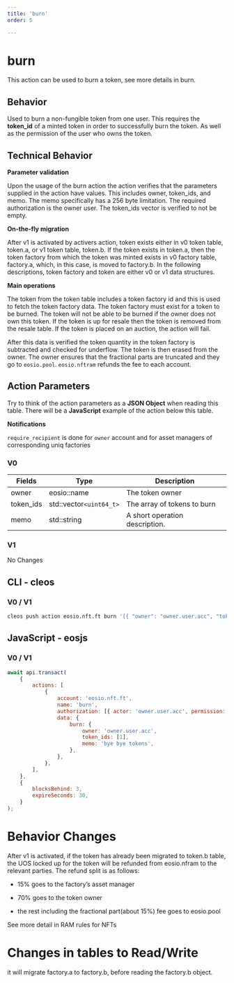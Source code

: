 ```yaml
---
title: 'burn'
order: 5

---
```


# burn

This action can be used to burn a token, see more details in burn.

## Behavior

Used to burn a non-fungible token from one user. This requires the **token_id** of a minted token in order to successfully burn the token. As well as the permission of the user who owns the token.

## Technical Behavior

**Parameter validation**

Upon the usage of the burn action the action verifies that the parameters supplied in the action have values. This includes owner, token_ids, and memo. The memo specifically has a 256 byte limitation. The required authorization is the owner user. The token_ids vector is verified to not be empty.

**On-the-fly migration**

After v1 is activated by activers action, token exists either in v0 token table, token.a, or v1 token table, token.b.
If the token exists in token.a, then the token factory from which the token was minted exists in v0 factory table, factory.a, which, in this case, is moved to factory.b.
In the following descriptions, token factory and token are either v0 or v1 data structures.

**Main operations**

The token from the token table includes a token factory id and this is used to fetch the token factory data. The token factory must exist for a token to be burned. The token will not be able to be burned if the owner does not own this token. If the token is up for resale then the token is removed from the resale table. If the token is placed on an auction, the action will fail.

After this data is verified the token quantity in the token factory is subtracted and checked for underflow. The token is then erased from the owner. The owner ensures that the fractional parts are truncated and they go to `eosio.pool`.
`eosio.nftram` refunds the fee to each account.

## Action Parameters

Try to think of the action parameters as a **JSON Object** when reading this table. There will be a **JavaScript** example of the action below this table.

**Notifications**

`require_recipient` is done for `owner` account and for asset managers of corresponding uniq factories

### V0

| Fields    | Type                    | Description                    |
| --------- | ----------------------- | ------------------------------ |
| owner     | eosio::name             | The token owner                |
| token_ids | std::vector`<uint64_t>` | The array of tokens to burn    |
| memo      | std::string             | A short operation description. |

### V1

No Changes

## CLI - cleos

### V0 / V1

```bash
cleos push action eosio.nft.ft burn '[{ "owner": "owner.user.acc", "token_ids": [1], "memo": "bye bye tokens" }]' -p owner.user.acc@active
```

## JavaScript - eosjs

### V0 / V1

```js
await api.transact(
    {
        actions: [
            {
                account: 'eosio.nft.ft',
                name: 'burn',
                authorization: [{ actor: 'owner.user.acc', permission: 'active' }],
                data: {
                    burn: {
                        owner: 'owner.user.acc',
                        token_ids: [1],
                        memo: 'bye bye tokens',
                    },
                },
            },
        ],
    },
    {
        blocksBehind: 3,
        expireSeconds: 30,
    }
);
```

# Behavior Changes

After v1 is activated, if the token has already been migrated to token.b table, the UOS locked up for the token will be refunded from eosio.nfram to the relevant parties. The refund split is as follows:

-   15% goes to the factory’s asset manager

-   70% goes to the token owner

-   the rest including the fractional part(about 15%) fee goes to eosio.pool

See more detail in RAM rules for NFTs

# Changes in tables to Read/Write

it will migrate factory.a to factory.b, before reading the factory.b object.
